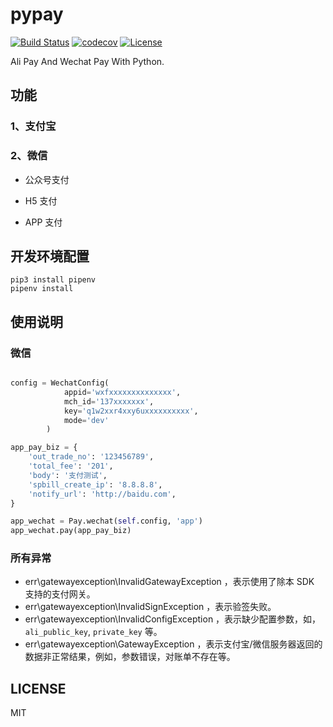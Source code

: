 # pypay
[![Build Status](https://travis-ci.org/huangxingx/pypay.svg?branch=master)](https://travis-ci.org/huangxingx/pypay)
[![codecov](https://codecov.io/gh/huangxingx/pypay/branch/master/graph/badge.svg)](https://codecov.io/gh/huangxingx/pypay)
[![License](https://img.shields.io/github/license/mashape/apistatus.svg)](https://github.com/huangxingx/pypay/blob/master/LICENSE)

 Ali Pay And Wechat Pay With Python.

## 功能
### 1、支付宝
<!-- - 电脑支付  -->
<!-- - 手机网站支付 -->
<!-- - APP 支付 -->
<!-- - 刷卡支付 -->
<!-- - 扫码支付 -->
<!-- - 账户转账 -->
<!-- - 小程序支付 -->

### 2、微信
 - 公众号支付
<!-- - 小程序支付 -->
 - H5 支付
<!-- - 扫码支付 -->
<!-- - 刷卡支付 -->
- APP 支付
<!-- - 企业付款 -->
<!-- - 普通红包 -->
<!-- - 分裂红包 -->

## 开发环境配置
```shell
pip3 install pipenv
pipenv install
```

## 使用说明

### 微信
```python

config = WechatConfig(
            appid='wxfxxxxxxxxxxxxxx',
            mch_id='137xxxxxxx',
            key='q1w2xxr4xxy6uxxxxxxxxxx',
            mode='dev'
        )

app_pay_biz = {
    'out_trade_no': '123456789',
    'total_fee': '201',
    'body': '支付测试',
    'spbill_create_ip': '8.8.8.8',
    'notify_url': 'http://baidu.com',
}

app_wechat = Pay.wechat(self.config, 'app')
app_wechat.pay(app_pay_biz)

```



### 所有异常

* err\gatewayexception\InvalidGatewayException ，表示使用了除本 SDK 支持的支付网关。
* err\gatewayexception\InvalidSignException ，表示验签失败。
* err\gatewayexception\InvalidConfigException ，表示缺少配置参数，如，`ali_public_key`, `private_key` 等。
* err\gatewayexception\GatewayException ，表示支付宝/微信服务器返回的数据非正常结果，例如，参数错误，对账单不存在等。


## LICENSE
MIT
